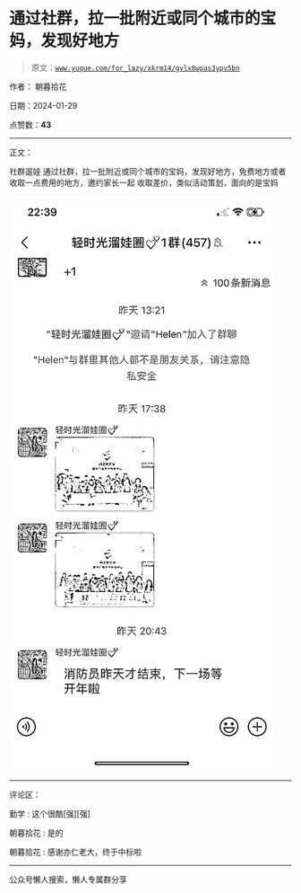 # 通过社群，拉一批附近或同个城市的宝妈，发现好地方

> 原文：[`www.yuque.com/for_lazy/xkrm14/gvlx8wpas3ypv5bn`](https://www.yuque.com/for_lazy/xkrm14/gvlx8wpas3ypv5bn)

作者： 朝暮拾花

日期：2024-01-29

点赞数：**43**

* * *

正文：

社群遛娃 通过社群，拉一批附近或同个城市的宝妈，发现好地方，免费地方或者收取一点费用的地方，邀约家长一起 收取差价，类似活动策划，面向的是宝妈

![](img/433bc3dafe9fbd5f196b4c5557e89ae3.png)

* * *

评论区：

勤学 : 这个很酷[强][强]

朝暮拾花 : 是的

朝暮拾花 : 感谢亦仁老大，终于中标啦

* * *

公众号懒人搜索，懒人专属群分享
